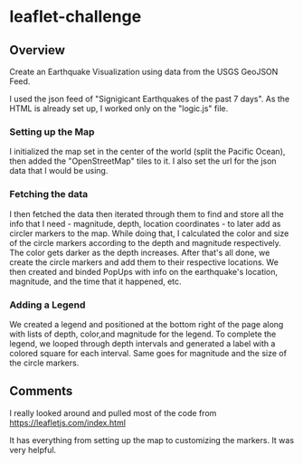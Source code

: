 # leaflet-challenge
## Overview
Create an Earthquake Visualization using data from the USGS GeoJSON Feed.

I used the json feed of "Signigicant Earthquakes of the past 7 days". As the HTML is already set up, I worked only on the "logic.js" file.

### Setting up the Map
I initialized the map set in the center of the world (split the Pacific Ocean), then added the "OpenStreetMap" tiles to it. I also set the url for the json data that I would be using.

### Fetching the data
I then fetched the data then iterated through them to find and store all the info that I need - magnitude, depth, location coordinates - to later add as circler markers to the map. While doing that, I calculated the color and size of the circle markers according to the depth and magnitude respectively. The color gets darker as the depth increases. After that's all done, we create the circle markers and add them to their respective locations. We then created and binded PopUps with info on the earthquake's location, magnitude, and the time that it happened, etc.

### Adding a Legend
We created a legend and positioned at the bottom right of the page along with lists of depth, color,and magnitude for the legend. To complete the legend, we looped through depth intervals and generated a label with a colored square for each interval. Same goes for magnitude and the size of the circle markers.

## Comments
I really looked around and pulled most of the code from https://leafletjs.com/index.html 

It has everything from setting up the map to customizing the markers. It was very helpful.
